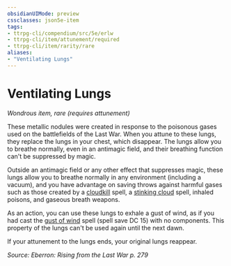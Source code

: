 ```yaml
---
obsidianUIMode: preview
cssclasses: json5e-item
tags:
- ttrpg-cli/compendium/src/5e/erlw
- ttrpg-cli/item/attunement/required
- ttrpg-cli/item/rarity/rare
aliases: 
- "Ventilating Lungs"
---
```

# Ventilating Lungs
*Wondrous item, rare (requires attunement)*  



These metallic nodules were created in response to the poisonous gases used on the battlefields of the Last War. When you attune to these lungs, they replace the lungs in your chest, which disappear. The lungs allow you to breathe normally, even in an antimagic field, and their breathing function can't be suppressed by magic.

Outside an antimagic field or any other effect that suppresses magic, these lungs allow you to breathe normally in any environment (including a vacuum), and you have advantage on saving throws against harmful gases such as those created by a [cloudkill](Інструменти%20ДМ/CLI/spells/cloudkill-xphb.md) spell, a [stinking cloud](Інструменти%20ДМ/CLI/spells/stinking-cloud-xphb.md) spell, inhaled poisons, and gaseous breath weapons.

As an action, you can use these lungs to exhale a gust of wind, as if you had cast the [gust of wind](Інструменти%20ДМ/CLI/spells/gust-of-wind-xphb.md) spell (spell save DC 15) with no components. This property of the lungs can't be used again until the next dawn.

If your attunement to the lungs ends, your original lungs reappear.

*Source: Eberron: Rising from the Last War p. 279*